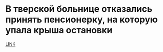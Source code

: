 # В тверской больнице отказались принять пенсионерку, на которую упала крыша остановки



[LINK](https://varlamov.ru/3719520.html)